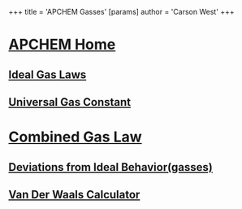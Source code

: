 +++
 title = 'APCHEM Gasses'
[params]
	author = 'Carson West'
+++
# [APCHEM Home](./../apchem-home/)

## [Ideal Gas Laws](./../ideal-gas-laws/)
## [Universal Gas Constant](./../universal-gas-constant/)
# [Combined Gas Law](./../combined-gas-law/)

## [Deviations from Ideal Behavior(gasses)](./../deviations-from-ideal-behavior(gasses)/)

## [Van Der Waals Calculator](https://www.desmos.com/calculator/dfwqngruiv)